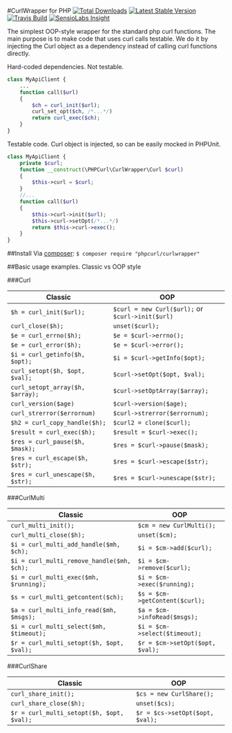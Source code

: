 #CurlWrapper for PHP
[![Total Downloads](https://img.shields.io/packagist/dt/phpcurl/curlwrapper.svg)](https://packagist.org/packages/phpcurl/curlwrapper)
[![Latest Stable Version](https://img.shields.io/packagist/v/phpcurl/curlwrapper.svg)](https://packagist.org/packages/phpcurl/curlwrapper)
[![Travis Build](https://travis-ci.org/phpcurl/curlwrapper.svg?branch=master)](https://travis-ci.org/phpcurl/curlwrapper)
[![SensioLabs Insight](https://img.shields.io/sensiolabs/i/f6dd716c-7729-46f2-903f-12a53e427841.svg)](https://insight.sensiolabs.com/projects/f6dd716c-7729-46f2-903f-12a53e427841)


The simplest OOP-style wrapper for the standard php curl functions.
The main purpose is to make code that uses curl calls testable. We do it by injecting the Curl object as a dependency instead of calling curl functions directly.


Hard-coded dependencies. Not testable.
```php
class MyApiClient {
    ...
    function call($url)
    {
        $ch = curl_init($url);
        curl_set_opt($ch, /*...*/)
        return curl_exec($ch);
    }
}
```


Testable code. Curl object is injected, so can be easily mocked in PHPUnit.
```php
class MyApiClient {
    private $curl;
    function __construct(\PHPCurl\CurlWrapper\Curl $curl)
    {
        $this->curl = $curl;
    }
    //...
    function call($url)
    {
        $this->curl->init($url);
        $this->curl->setOpt(/*...*/)
        return $this->curl->exec();
    }
}
```

##Install
Via [composer](https://getcomposer.org):
`$ composer require "phpcurl/curlwrapper"`


##Basic usage examples. Classic vs OOP style

###Curl

| Classic                           | OOP |
| ---                               | --- |
| `$h = curl_init($url);`           | `$curl = new Curl($url);` or `$curl->init($url)` |
| `curl_close($h);`                 | `unset($curl);` |
| `$e = curl_errno($h);`            | `$e = $curl->errno();` |
| `$e = curl_error($h);`            | `$e = $curl->error();` |
| `$i = curl_getinfo($h, $opt);`    | `$i = $curl->getInfo($opt);` |
| `curl_setopt($h, $opt, $val);`    | `$curl->setOpt($opt, $val);` |
| `curl_setopt_array($h, $array);`  | `$curl->setOptArray($array);` |
| `curl_version($age)`              | `$curl->version($age);` |
| `curl_strerror($errornum)`        | `$curl->strerror($errornum);` |
| `$h2 = curl_copy_handle($h);`     | `$curl2 = clone($curl);` |
| `$result = curl_exec($h);`        | `$result = $curl->exec();` |
| `$res = curl_pause($h, $mask);`   | `$res = $curl->pause($mask);` |
| `$res = curl_escape($h, $str);`   | `$res = $curl->escape($str);` |
| `$res = curl_unescape($h, $str);` | `$res = $curl->unescape($str);` |

###CurlMulti

| Classic                           | OOP |
| ---                               | --- |
| `curl_multi_init();`                           |   `$cm = new CurlMulti();` |
| `curl_multi_close($h);`                        |   `unset($cm);` |
| `$i = curl_multi_add_handle($mh, $ch);`        |   `$i = $cm->add($curl);` |
| `$i = curl_multi_remove_handle($mh, $ch);`     |   `$i = $cm->remove($curl);` |
| `$i = curl_multi_exec($mh, $running);`         |   `$i = $cm->exec($running);` |
| `$s = curl_multi_getcontent($ch);`             |   `$s = $cm->getContent($curl);` |
| `$a = curl_multi_info_read($mh, $msgs);`       |   `$a = $cm->infoRead($msgs);` |
| `$i = curl_multi_select($mh, $timeout);`       |   `$i = $cm->select($timeout);` |
| `$r = curl_multi_setopt($h, $opt, $val);`      |   `$r = $cm->setOpt($opt, $val);` |

###CurlShare

| Classic                           | OOP |
| ---                               | --- |
| `curl_share_init();`                           |   `$cs = new CurlShare();` |
| `curl_share_close($h);`                        |   `unset($cs);` |
| `$r = curl_multi_setopt($h, $opt, $val);`      |   `$r = $cs->setOpt($opt, $val);` |
